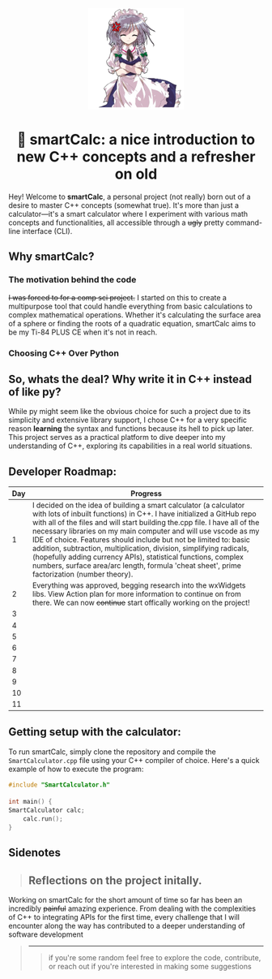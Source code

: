 <p align="center"><img src="https://github.com/orangejuiceplz/smartCalc/blob/main/SmartCalculator.ico" height="200"></p>

<h1 align="center">🧮 smartCalc: a nice introduction to new C++ concepts and a refresher on old</h1>


Hey! Welcome to **smartCalc**, a personal project (not really) born out of a desire to master C++ concepts (somewhat true). It's more than just a calculator—it's a smart calculator where I experiment with various math concepts and functionalities, all accessible through a ~~ugly~~ pretty command-line interface (CLI). 


## Why smartCalc?

### The motivation behind the code

~~I was forced to for a comp sci project.~~ I started on this to create a multipurpose tool that could handle everything from basic calculations to complex mathematical operations. Whether it's calculating the surface area of a sphere or finding the roots of a quadratic equation, smartCalc aims to be my Ti-84 PLUS CE when it's not in reach.

### Choosing C++ Over Python

## So, whats the deal? Why write it in C++ instead of like py?

While py might seem like the obvious choice for such a project due to its simplicity and extensive library support, I chose C++ for a very specific reason **learning** the syntax and functions because its hell to pick up later.  This project serves as a practical platform to dive deeper into my understanding of C++, exploring its capabilities in a real world situations.

## Developer Roadmap:

| Day | Progress |
| --- | -------- |
|  1  | I decided on the idea of building a smart calculator (a calculator with lots of inbuilt functions) in C++. I have initialized a GitHub repo with all of the files and will start building   the.cpp file. I have all of the necessary libraries on my main computer and will use vscode as my IDE of choice. Features should include but not be limited to: basic addition, subtraction, multiplication, division, simplifying radicals, (hopefully adding currency APIs), statistical functions, complex numbers, surface area/arc length, formula 'cheat sheet', prime factorization (number theory). |
|  2  | Everything was approved, begging research into the wxWidgets libs. View Action plan for more information to continue on from there.  We can now ~~continue~~ start offically working on the project!        |
|  3  |          |
|  4  |          |
|  5  |          |
|  6  |          |
|  7  |          |
|  8  |          |
|  9  |          |
| 10  |          |
| 11  |          |

## Getting setup with the calculator:

To run smartCalc, simply clone the repository and compile the `SmartCalculator.cpp` file using your C++ compiler of choice. Here's a quick example of how to execute the program:

```cpp
#include "SmartCalculator.h"

int main() {
SmartCalculator calc;
    calc.run();
}
```

## Sidenotes

> ## Reflections on the project initally.

Working on smartCalc for the short amount of time so far has been an incredibly ~~painful~~ amazing experience. From dealing with the complexities of C++ to integrating APIs for the first time, every challenge that I will encounter along the way has contributed to a deeper understanding of software development

> ---
>> if you're some random feel free to explore the code, contribute, or reach out if you're interested in making some suggestions

